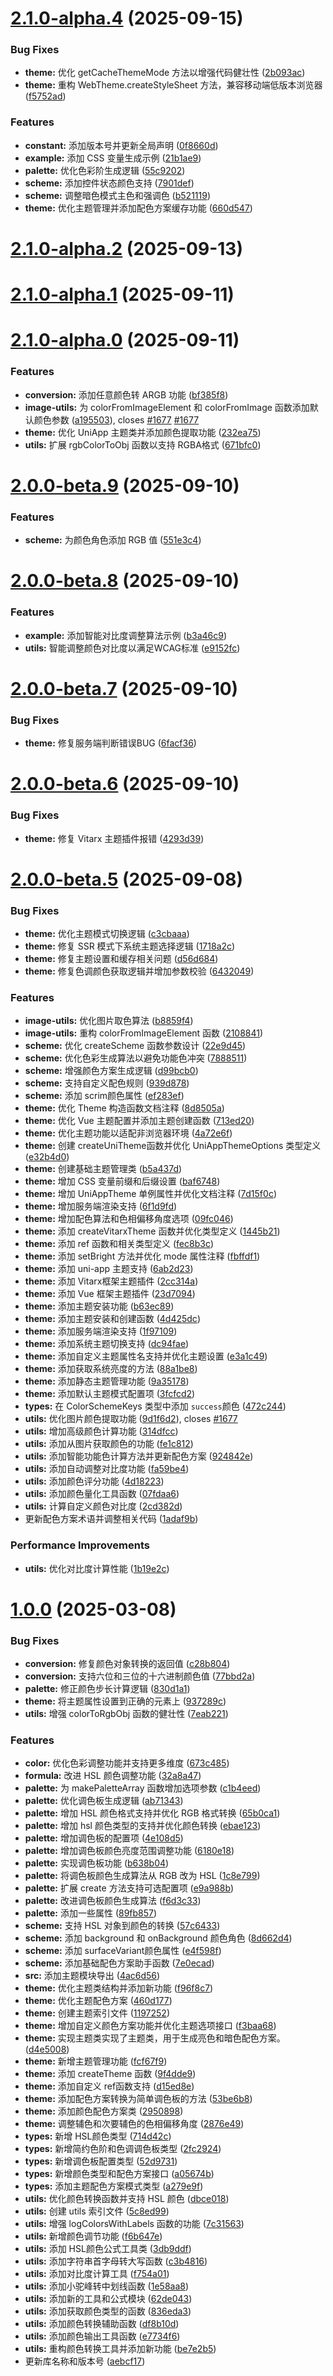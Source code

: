 # [2.1.0-alpha.4](https://gitee.com/vi-design/color/compare/v2.1.0-alpha.3...v2.1.0-alpha.4) (2025-09-15)


### Bug Fixes

* **theme:** 优化 getCacheThemeMode 方法以增强代码健壮性 ([2b093ac](https://gitee.com/vi-design/color/commits/2b093ac73d460a008a030896f47e655db95379c5))
* **theme:** 重构 WebTheme.createStyleSheet 方法，兼容移动端低版本浏览器 ([f5752ad](https://gitee.com/vi-design/color/commits/f5752ada74eccb479db6b0c08f89a9db16ff024b))


### Features

* **constant:** 添加版本号并更新全局声明 ([0f8660d](https://gitee.com/vi-design/color/commits/0f8660d0946ace90e2ba17b1d6c91494cdc21de1))
* **example:** 添加 CSS 变量生成示例 ([21b1ae9](https://gitee.com/vi-design/color/commits/21b1ae9d0399e415f74d06751b0a8ad6281b5bda))
* **palette:** 优化色彩阶生成逻辑 ([55c9202](https://gitee.com/vi-design/color/commits/55c9202f203fb42f0e9cbc5f6cd6bab17d4259db))
* **scheme:** 添加控件状态颜色支持 ([7901def](https://gitee.com/vi-design/color/commits/7901deff4886292e5cd445008d33ff091f906fed))
* **scheme:** 调整暗色模式主色和强调色 ([b521119](https://gitee.com/vi-design/color/commits/b521119daf11acc5a108dc243a7da6c98c6f1d03))
* **theme:** 优化主题管理并添加配色方案缓存功能 ([660d547](https://gitee.com/vi-design/color/commits/660d547547a654c3d0a04e802f616a124567876e))



# [2.1.0-alpha.2](https://gitee.com/vi-design/color/compare/v2.1.0-alpha.1...v2.1.0-alpha.2) (2025-09-13)



# [2.1.0-alpha.1](https://gitee.com/vi-design/color/compare/v2.1.0-alpha.0...v2.1.0-alpha.1) (2025-09-11)



# [2.1.0-alpha.0](https://gitee.com/vi-design/color/compare/v2.0.0-beta.9...v2.1.0-alpha.0) (2025-09-11)


### Features

* **conversion:** 添加任意颜色转 ARGB 功能 ([bf385f8](https://gitee.com/vi-design/color/commits/bf385f871ec21816ab32c7724e0094cfe1d07faa))
* **image-utils:** 为 colorFromImageElement 和 colorFromImage 函数添加默认颜色参数 ([a195503](https://gitee.com/vi-design/color/commits/a19550398e934b79ef23f544484d31014afdf878)), closes [#1677](https://gitee.com/vi-design/color/issues/1677) [#1677](https://gitee.com/vi-design/color/issues/1677)
* **theme:** 优化 UniApp 主题类并添加颜色提取功能 ([232ea75](https://gitee.com/vi-design/color/commits/232ea758fc76f89f415e7ad3435284f0f47d999b))
* **utils:** 扩展 rgbColorToObj 函数以支持 RGBA格式 ([671bfc0](https://gitee.com/vi-design/color/commits/671bfc0dddfa48e4fd3493363e036e5a0e48bb34))



# [2.0.0-beta.9](https://gitee.com/vi-design/color/compare/v2.0.0-beta.8...v2.0.0-beta.9) (2025-09-10)


### Features

* **scheme:** 为颜色角色添加 RGB 值 ([551e3c4](https://gitee.com/vi-design/color/commits/551e3c4847e93143cf2b718af18e4d2df1cf9211))



# [2.0.0-beta.8](https://gitee.com/vi-design/color/compare/v2.0.0-beta.7...v2.0.0-beta.8) (2025-09-10)


### Features

* **example:** 添加智能对比度调整算法示例 ([b3a46c9](https://gitee.com/vi-design/color/commits/b3a46c9adf768c558c2490b77dffb2f0a653a9ad))
* **utils:** 智能调整颜色对比度以满足WCAG标准 ([e9152fc](https://gitee.com/vi-design/color/commits/e9152fcfb05e8bbb7acb2cefbb6af42811e17dcb))



# [2.0.0-beta.7](https://gitee.com/vi-design/color/compare/v2.0.0-beta.6...v2.0.0-beta.7) (2025-09-10)


### Bug Fixes

* **theme:** 修复服务端判断错误BUG ([6facf36](https://gitee.com/vi-design/color/commits/6facf36d74795ff48dea51fa550dcbe7f505f5ad))



# [2.0.0-beta.6](https://gitee.com/vi-design/color/compare/v2.0.0-beta.5...v2.0.0-beta.6) (2025-09-10)


### Bug Fixes

* **theme:** 修复 Vitarx 主题插件报错 ([4293d39](https://gitee.com/vi-design/color/commits/4293d3942353aae8fa0230eb29b8056641ced92b))



# [2.0.0-beta.5](https://gitee.com/vi-design/color/compare/v1.0.0...v2.0.0-beta.5) (2025-09-08)


### Bug Fixes

* **theme:** 优化主题模式切换逻辑 ([c3cbaaa](https://gitee.com/vi-design/color/commits/c3cbaaae6f8a7ee22b4245294e1b45ed73a41642))
* **theme:** 修复 SSR 模式下系统主题选择逻辑 ([1718a2c](https://gitee.com/vi-design/color/commits/1718a2c1c37f468c8cec3111b358f94d476eaed3))
* **theme:** 修复主题设置和缓存相关问题 ([d56d684](https://gitee.com/vi-design/color/commits/d56d6843b5d2d517c99faab4f6712897481fa249))
* **theme:** 修复色调颜色获取逻辑并增加参数校验 ([6432049](https://gitee.com/vi-design/color/commits/643204955315a66ff0b0c348d4acdc91a6671c45))


### Features

* **image-utils:** 优化图片取色算法 ([b8859f4](https://gitee.com/vi-design/color/commits/b8859f41ca5fcba2536a146af0907dc26d3d4107))
* **image-utils:** 重构 colorFromImageElement 函数 ([2108841](https://gitee.com/vi-design/color/commits/210884120319f153076f50e490a51c30f3aba263))
* **scheme:** 优化 createScheme 函数参数设计 ([22e9d45](https://gitee.com/vi-design/color/commits/22e9d457b96cd1b78c26386cf48e1a53e11dd5b2))
* **scheme:** 优化色彩生成算法以避免功能色冲突 ([7888511](https://gitee.com/vi-design/color/commits/7888511687a85c03c4ebc6bfe3d16615156f1aca))
* **scheme:** 增强颜色方案生成逻辑 ([d99bcb0](https://gitee.com/vi-design/color/commits/d99bcb022997e4a21f5771c0b9cf4061e4dbcc82))
* **scheme:** 支持自定义配色规则 ([939d878](https://gitee.com/vi-design/color/commits/939d8780de79606d3b710db58233f6034d6d3571))
* **scheme:** 添加 scrim颜色属性 ([ef283ef](https://gitee.com/vi-design/color/commits/ef283ef8f1c7a68966ab933b32d35bc53bd67373))
* **theme:** 优化 Theme 构造函数文档注释 ([8d8505a](https://gitee.com/vi-design/color/commits/8d8505a4cce9203e2606c33018f35d7617c33d16))
* **theme:** 优化 Vue 主题配置并添加主题创建函数 ([713ed20](https://gitee.com/vi-design/color/commits/713ed200f8dcfcdc850f08d173074666db196945))
* **theme:** 优化主题功能以适配非浏览器环境 ([4a72e6f](https://gitee.com/vi-design/color/commits/4a72e6f124f5e808cec377d4004363064c8789fc))
* **theme:** 创建 createUniTheme函数并优化 UniAppThemeOptions 类型定义 ([e32b4d0](https://gitee.com/vi-design/color/commits/e32b4d0afa1a5f12b2a4585a1649e10fa23991e4))
* **theme:** 创建基础主题管理类 ([b5a437d](https://gitee.com/vi-design/color/commits/b5a437de44cfc73d89dd0b2a4c1264af23c710b8))
* **theme:** 增加 CSS 变量前缀和后缀设置 ([baf6748](https://gitee.com/vi-design/color/commits/baf6748ca0841b87c1a621be3db9e81adbe703c0))
* **theme:** 增加 UniAppTheme 单例属性并优化文档注释 ([7d15f0c](https://gitee.com/vi-design/color/commits/7d15f0c44688e054633a7e53d8eb367ce9801acb))
* **theme:** 增加服务端渲染支持 ([6f1d9fd](https://gitee.com/vi-design/color/commits/6f1d9fd5f0356af443139c58b925bdf11df7f106))
* **theme:** 增加配色算法和色相偏移角度选项 ([09fc046](https://gitee.com/vi-design/color/commits/09fc0460ea6aefc3db5037dedaa6ef3fc8e5975d))
* **theme:** 添加 createVitarxTheme 函数并优化类型定义 ([1445b21](https://gitee.com/vi-design/color/commits/1445b21257a6d0b1b2dfa68728f3f1f4ab396660))
* **theme:** 添加 ref 函数和相关类型定义 ([fec8b3c](https://gitee.com/vi-design/color/commits/fec8b3c61bbe2210f44ed0d77ab802c8a3c959c9))
* **theme:** 添加 setBright 方法并优化 mode 属性注释 ([fbffdf1](https://gitee.com/vi-design/color/commits/fbffdf10e414ad8c89db2f89e43033030a045c91))
* **theme:** 添加 uni-app 主题支持 ([6ab2d23](https://gitee.com/vi-design/color/commits/6ab2d23cbd6807a8e7a28f49205e7595dc6cb5b9))
* **theme:** 添加 Vitarx框架主题插件 ([2cc314a](https://gitee.com/vi-design/color/commits/2cc314a8f6336f62c0a3310c7c4b89f612930cbf))
* **theme:** 添加 Vue 框架主题插件 ([23d7094](https://gitee.com/vi-design/color/commits/23d709477a4dc8819b1f2016f295cfb75186fc70))
* **theme:** 添加主题安装功能 ([b63ec89](https://gitee.com/vi-design/color/commits/b63ec89f654473217bbc059b231cd145a5604127))
* **theme:** 添加主题安装和创建函数 ([4d425dc](https://gitee.com/vi-design/color/commits/4d425dc7d8692115a6ef2c6325480694e8a4f070))
* **theme:** 添加服务端渲染支持 ([1f97109](https://gitee.com/vi-design/color/commits/1f9710956f17ca629777f862a239c39c0ee3c018))
* **theme:** 添加系统主题切换支持 ([dc94fae](https://gitee.com/vi-design/color/commits/dc94faeb46ce1ab9b1565b9db6d824a6e6215c0b))
* **theme:** 添加自定义主题属性名支持并优化主题设置 ([e3a1c49](https://gitee.com/vi-design/color/commits/e3a1c49324fd8f0090c57dbfb557ad0cc9a7ea06))
* **theme:** 添加获取系统亮度的方法 ([88a1be8](https://gitee.com/vi-design/color/commits/88a1be8bc114ebee09de849df23cbf19ab2325cb))
* **theme:** 添加静态主题管理功能 ([9a35178](https://gitee.com/vi-design/color/commits/9a3517807dd6ab4876e1db8ad315939f5b1e63ea))
* **theme:** 添加默认主题模式配置项 ([3fcfcd2](https://gitee.com/vi-design/color/commits/3fcfcd236bfee279dd3d2d36ecd48287141d8283))
* **types:** 在 ColorSchemeKeys 类型中添加 `success`颜色 ([472c244](https://gitee.com/vi-design/color/commits/472c24411327cccf825a9c59af5cc94d43cd95ed))
* **utils:** 优化图片颜色提取功能 ([9d1f6d2](https://gitee.com/vi-design/color/commits/9d1f6d2f5771e3ff26f68710c73f50760f9f12be)), closes [#1677](https://gitee.com/vi-design/color/issues/1677)
* **utils:** 增加高级颜色计算功能 ([314dfcc](https://gitee.com/vi-design/color/commits/314dfcc2b1369d9f58e6c4b33a14126e039170d3))
* **utils:** 添加从图片获取颜色的功能 ([fe1c812](https://gitee.com/vi-design/color/commits/fe1c812f0b8954515c8d3d13d16bd4a8cd7ccc12))
* **utils:** 添加智能功能色计算方法并更新配色方案 ([924842e](https://gitee.com/vi-design/color/commits/924842e588bffe00526c39fc09ae132466882017))
* **utils:** 添加自动调整对比度功能 ([fa59be4](https://gitee.com/vi-design/color/commits/fa59be46b6213d5d2261a813facb9ba09f9d061f))
* **utils:** 添加颜色评分功能 ([4d18223](https://gitee.com/vi-design/color/commits/4d18223431bcc677ce13f39962bb2b365cc04950))
* **utils:** 添加颜色量化工具函数 ([07fdaa6](https://gitee.com/vi-design/color/commits/07fdaa61993ba4038a56539fa11c12f6b39baeca))
* **utils:** 计算自定义颜色对比度 ([2cd382d](https://gitee.com/vi-design/color/commits/2cd382d4719abc7ef3dda3ebebc0e3ade1a10ce8))
* 更新配色方案术语并调整相关代码 ([1adaf9b](https://gitee.com/vi-design/color/commits/1adaf9bb2c402a8d488bf2ed2680cb37800c6c33))


### Performance Improvements

* **utils:** 优化对比度计算性能 ([1b19e2c](https://gitee.com/vi-design/color/commits/1b19e2c9807a31b763d3243e2e37efff5c52a112))



# [1.0.0](https://gitee.com/vi-design/color/compare/df8b10dce57953498d8430410255e7c157704d45...v1.0.0) (2025-03-08)


### Bug Fixes

* **conversion:** 修复颜色对象转换的返回值 ([c28b804](https://gitee.com/vi-design/color/commits/c28b8041dcbc00b797e39630c08b8262584d07ad))
* **conversion:** 支持六位和三位的十六进制颜色值 ([77bbd2a](https://gitee.com/vi-design/color/commits/77bbd2a3e5e81ac3dfb06b5ce0064997f3ab85e3))
* **palette:** 修正颜色步长计算逻辑 ([830d1a1](https://gitee.com/vi-design/color/commits/830d1a1f11e75d989dc3275724ce2f58ff1b2ecc))
* **theme:** 将主题属性设置到正确的元素上 ([937289c](https://gitee.com/vi-design/color/commits/937289c799b222bf53d65070f641a816cfceba1c))
* **utils:** 增强 colorToRgbObj 函数的健壮性 ([7eab221](https://gitee.com/vi-design/color/commits/7eab221ab6d558f2859a325bab4059593d173e7a))


### Features

* **color:** 优化色彩调整功能并支持更多维度 ([673c485](https://gitee.com/vi-design/color/commits/673c485671a4da6413ec93e2b3f5f6e72609b6f8))
* **formula:** 改进 HSL 颜色调整功能 ([32a8a47](https://gitee.com/vi-design/color/commits/32a8a47dc9ce4d9e00db3050b1adde6e41b0536d))
* **palette:** 为 makePaletteArray 函数增加选项参数 ([c1b4eed](https://gitee.com/vi-design/color/commits/c1b4eed4c1dd6c1874daecd3517734b735566ce8))
* **palette:** 优化调色板生成逻辑 ([ab71343](https://gitee.com/vi-design/color/commits/ab71343d38dd5335994f226ba0f1257c5059d1f7))
* **palette:** 增加 HSL 颜色格式支持并优化 RGB 格式转换 ([65b0ca1](https://gitee.com/vi-design/color/commits/65b0ca12e3c638db92bf2a03761917e3c2136e75))
* **palette:** 增加 hsl 颜色类型的支持并优化颜色转换 ([ebae123](https://gitee.com/vi-design/color/commits/ebae1232680a824b8235f183eac9aaee767c4471))
* **palette:** 增加调色板的配置项 ([4e108d5](https://gitee.com/vi-design/color/commits/4e108d553201875fb5515340f3160de6495dd05d))
* **palette:** 增加调色板颜色亮度范围调整功能 ([6180e18](https://gitee.com/vi-design/color/commits/6180e186e4fe3e24ceacbd757dc3dbabe292217f))
* **palette:** 实现调色板功能 ([b638b04](https://gitee.com/vi-design/color/commits/b638b041403538c53deed5487bb358e7f4f9cbf1))
* **palette:** 将调色板颜色生成算法从 RGB 改为 HSL ([1c8e799](https://gitee.com/vi-design/color/commits/1c8e79998a1f16265cb01ded59bb9be3e549143e))
* **palette:** 扩展 create 方法支持可选配置项 ([e9a988b](https://gitee.com/vi-design/color/commits/e9a988bd11317d4dad6aef1eb7be8b25ad6e48a7))
* **palette:** 改进调色板颜色生成算法 ([f6d3c33](https://gitee.com/vi-design/color/commits/f6d3c337a0994bc7cc376c0b8d13f31023758aad))
* **palette:** 添加一些属性 ([89fb857](https://gitee.com/vi-design/color/commits/89fb85707f238ed84de92e1a946c826024bc7339))
* **scheme:** 支持 HSL 对象到颜色的转换 ([57c6433](https://gitee.com/vi-design/color/commits/57c64336df7c46a4965b2fb2b0cebe508134aa81))
* **scheme:** 添加 background 和 onBackground 颜色角色 ([8d662d4](https://gitee.com/vi-design/color/commits/8d662d4a1d12a3809c91b03e16a9a0920434855b))
* **scheme:** 添加 surfaceVariant颜色属性 ([e4f598f](https://gitee.com/vi-design/color/commits/e4f598f7e4b76b278730bdff95b24e4b3cd54172))
* **scheme:** 添加基础配色方案助手函数 ([7e0ecad](https://gitee.com/vi-design/color/commits/7e0ecadf348fde56b4750bce7029f0a9c2bfcdaf))
* **src:** 添加主题模块导出 ([4ac6d56](https://gitee.com/vi-design/color/commits/4ac6d56bc54ed5fcdcd6dfb446fb94449ff0bcea))
* **theme:** 优化主题类结构并添加新功能 ([f96f8c7](https://gitee.com/vi-design/color/commits/f96f8c7c387c09ced2ad0d54029d6d0120cc9a19))
* **theme:** 优化主题配色方案 ([460d177](https://gitee.com/vi-design/color/commits/460d177bb924aee0f00c2a891bb291133df43dd6))
* **theme:** 创建主题索引文件 ([1197252](https://gitee.com/vi-design/color/commits/119725214ae71ac2f312067e2aa5063519196182))
* **theme:** 增加自定义颜色方案功能并优化主题选项接口 ([f3baa68](https://gitee.com/vi-design/color/commits/f3baa684a82f92ad3bbd21e2d0cc1ded3acf38f0))
* **theme:** 实现主题类实现了主题类，用于生成亮色和暗色配色方案。 ([d4e5008](https://gitee.com/vi-design/color/commits/d4e50089af63ada0feca3888ed12e35d99088a95))
* **theme:** 新增主题管理功能 ([fcf67f9](https://gitee.com/vi-design/color/commits/fcf67f9dec36f11dbaf7b62b6b519049bc5c2b66))
* **theme:** 添加 createTheme 函数 ([9f4dde9](https://gitee.com/vi-design/color/commits/9f4dde906b895375e66a4cbe548f68fc1a9fd5ba))
* **theme:** 添加自定义 ref函数支持 ([d15ed8e](https://gitee.com/vi-design/color/commits/d15ed8ea97bff22deb810b16c9acfa76b6c0a2df))
* **theme:** 添加配色方案转换为简单调色板的方法 ([53be6b8](https://gitee.com/vi-design/color/commits/53be6b8754d6fc7ecbcadc82b129ea9d6c32e0b9))
* **theme:** 添加颜色配色方案类 ([2950898](https://gitee.com/vi-design/color/commits/29508987554ee66934b972ac0057718b1ce09201))
* **theme:** 调整辅色和次要辅色的色相偏移角度 ([2876e49](https://gitee.com/vi-design/color/commits/2876e49a0c7cb76db0f6a52b4c069d7b1669f164))
* **types:** 新增 HSL颜色类型 ([714d42c](https://gitee.com/vi-design/color/commits/714d42cb165d3aafe3520fb73dc27a3fe9a15a8d))
* **types:** 新增简约色阶和色调调色板类型 ([2fc2924](https://gitee.com/vi-design/color/commits/2fc29240f287e5a431bc3cfc3bb82b310a2337a4))
* **types:** 新增调色板配置类型 ([52d9731](https://gitee.com/vi-design/color/commits/52d9731f7b5a24c0b2800a8d459ea5b35ae8368a))
* **types:** 新增颜色类型和配色方案接口 ([a05674b](https://gitee.com/vi-design/color/commits/a05674be6da2f7914cdae6222183b6d96817bdd0))
* **types:** 添加主题配色方案模式类型 ([a279e9f](https://gitee.com/vi-design/color/commits/a279e9f54e21dce63c73e5758419118e6e66ba4d))
* **utils:** 优化颜色转换函数并支持 HSL 颜色 ([dbce018](https://gitee.com/vi-design/color/commits/dbce018640652d176d103e02cf933b446a388fe1))
* **utils:** 创建 utils 索引文件 ([5c8ed99](https://gitee.com/vi-design/color/commits/5c8ed9960e90651c4497ff9c4dd5c6b4451c0341))
* **utils:** 增强 logColorsWithLabels 函数的功能 ([7c31563](https://gitee.com/vi-design/color/commits/7c31563153c21588d444e468bf31ef8fca3cbeaf))
* **utils:** 新增颜色调节功能 ([f6b647e](https://gitee.com/vi-design/color/commits/f6b647e8a131dcf2ce01cdc6ed3af136c643e677))
* **utils:** 添加 HSL颜色公式工具类 ([3db9ddf](https://gitee.com/vi-design/color/commits/3db9ddf29952f2ee60f1e7f3d81701d946f34148))
* **utils:** 添加字符串首字母转大写函数 ([c3b4816](https://gitee.com/vi-design/color/commits/c3b4816f3d6e68b0d61b68e06f630ebb7ecec7e9))
* **utils:** 添加对比度计算工具 ([f754a01](https://gitee.com/vi-design/color/commits/f754a010adf875cfb32f9d04ba2e00068a4700da))
* **utils:** 添加小驼峰转中划线函数 ([1e58aa8](https://gitee.com/vi-design/color/commits/1e58aa838d6a2936dad9a002e8eac0a98b49b7fa))
* **utils:** 添加新的工具和公式模块 ([62de043](https://gitee.com/vi-design/color/commits/62de043e89d04bacf278d1329b733da0b6fb0fa4))
* **utils:** 添加获取颜色类型的函数 ([836eda3](https://gitee.com/vi-design/color/commits/836eda33b708938b77781879839f06de58c93303))
* **utils:** 添加颜色转换辅助函数 ([df8b10d](https://gitee.com/vi-design/color/commits/df8b10dce57953498d8430410255e7c157704d45))
* **utils:** 添加颜色输出工具函数 ([e7734f6](https://gitee.com/vi-design/color/commits/e7734f6068549e76305ebe841eee374d144d79b7))
* **utils:** 重构颜色转换工具并添加新功能 ([be7e2b5](https://gitee.com/vi-design/color/commits/be7e2b58119375826a317337d6a83cdaf6a20db1))
* 更新库名称和版本号 ([aebcf17](https://gitee.com/vi-design/color/commits/aebcf170504075f1335af238e05f6789c2e9df8d))



